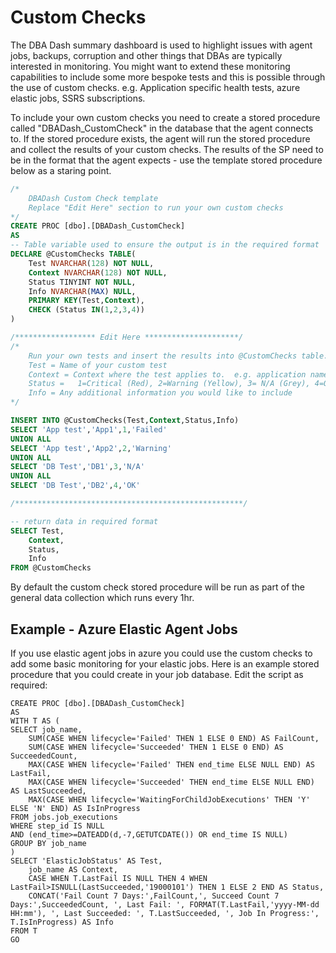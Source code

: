 # Custom Checks
The DBA Dash summary dashboard is used to highlight issues with agent jobs, backups, corruption and other things that DBAs are typically interested in monitoring.  You might want to extend these monitoring capabilities to include some more bespoke tests and this is possible through the use of custom checks.  e.g. Application specific health tests, azure elastic jobs, SSRS subscriptions.  

To include your own custom checks you need to create a stored procedure called "DBADash_CustomCheck" in the database that the agent connects to.  If the stored procedure exists, the agent will run the stored procedure and collect the results of your custom checks.  The results of the SP need to be in the format that the agent expects - use the template stored procedure below as a staring point.  

```SQL
/*
	DBADash Custom Check template
	Replace "Edit Here" section to run your own custom checks
*/
CREATE PROC [dbo].[DBADash_CustomCheck]
AS
-- Table variable used to ensure the output is in the required format
DECLARE @CustomChecks TABLE(
	Test NVARCHAR(128) NOT NULL,
	Context NVARCHAR(128) NOT NULL,
	Status TINYINT NOT NULL,
	Info NVARCHAR(MAX) NULL,
	PRIMARY KEY(Test,Context),
	CHECK (Status IN(1,2,3,4))
)

/****************** Edit Here *********************/
/* 
	Run your own tests and insert the results into @CustomChecks table.
	Test = Name of your custom test
	Context = Context where the test applies to.  e.g. application name, job name, database name, server name etc.  
	Status =   1=Critical (Red), 2=Warning (Yellow), 3= N/A (Grey), 4=OK (Green)
	Info = Any additional information you would like to include
*/

INSERT INTO @CustomChecks(Test,Context,Status,Info)
SELECT 'App test','App1',1,'Failed'
UNION ALL
SELECT 'App test','App2',2,'Warning'
UNION ALL
SELECT 'DB Test','DB1',3,'N/A'
UNION ALL
SELECT 'DB Test','DB2',4,'OK'

/***************************************************/

-- return data in required format
SELECT Test,
	Context,
	Status,
	Info
FROM @CustomChecks
```
By default the custom check stored procedure will be run as part of the general data collection which runs every 1hr.

## Example - Azure Elastic Agent Jobs
If you use elastic agent jobs in azure you could use the custom checks to add some basic monitoring for your elastic jobs.  Here is an example stored procedure that you could create in your job database.  Edit the script as required:

```
CREATE PROC [dbo].[DBADash_CustomCheck]
AS
WITH T AS (
SELECT job_name,
	SUM(CASE WHEN lifecycle='Failed' THEN 1 ELSE 0 END) AS FailCount,
	SUM(CASE WHEN lifecycle='Succeeded' THEN 1 ELSE 0 END) AS SucceededCount,
	MAX(CASE WHEN lifecycle='Failed' THEN end_time ELSE NULL END) AS LastFail,
	MAX(CASE WHEN lifecycle='Succeeded' THEN end_time ELSE NULL END) AS LastSucceeded,
	MAX(CASE WHEN lifecycle='WaitingForChildJobExecutions' THEN 'Y' ELSE 'N' END) AS IsInProgress
FROM jobs.job_executions
WHERE step_id IS NULL
AND (end_time>=DATEADD(d,-7,GETUTCDATE()) OR end_time IS NULL)
GROUP BY job_name
)
SELECT 'ElasticJobStatus' AS Test, 
	job_name AS Context,
	CASE WHEN T.LastFail IS NULL THEN 4 WHEN LastFail>ISNULL(LastSucceeded,'19000101') THEN 1 ELSE 2 END AS Status,
	CONCAT('Fail Count 7 Days:',FailCount,', Succeed Count 7 Days:',SucceededCount, ', Last Fail: ', FORMAT(T.LastFail,'yyyy-MM-dd HH:mm'), ', Last Succeeded: ', T.LastSucceeded, ', Job In Progress:', T.IsInProgress) AS Info
FROM T 
GO
```

